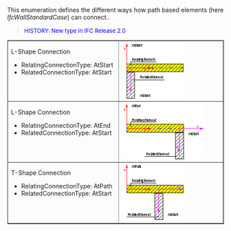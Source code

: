 This enumeration defines the different ways how path based elements (here _IfcWallStandardCase_) can connect..

> <font size="-1" color="#0000FF">HISTORY: New type in IFC Release
		  2.0</font>
>

<table border="1" cellpadding="2" cellspacing="2"> 
		<tr> 
		  <td width="260" valign="TOP" align="LEFT">
			 <p>L-Shape Connection </p>
			 <ul> 
				<li>RelatingConnectionType: AtStart</li> 
				<li>RelatedConnectionType: AtStart</li> 
			 </ul></td> 
		  <td width="300"><img src="figures/IfcConnectionTypeEnum-Fig03.gif" width="143" height="132" border="0"></td> 
		</tr> 
		<tr> 
		  <td width="260" valign="TOP" align="LEFT">
			 <p>L-Shape Connection </p>
			 <ul> 
				<li>RelatingConnectionType: AtEnd</li> 
				<li>RelatedConnectionType: AtStart</li> 
			 </ul></td> 
		  <td width="300"><img src="figures/IfcConnectionTypeEnum-Fig01.gif" width="193" height="132" border="0"></td> 
		</tr> 
		<tr> 
		  <td width="260" valign="TOP" align="LEFT">
			 <p>T-Shape Connection </p>
			 <ul> 
				<li>RelatingConnectionType: AtPath</li> 
				<li>RelatedConnectionType: AtStart</li> 
			 </ul></td> 
		  <td width="300"><img src="figures/IfcConnectionTypeEnum-Fig02.gif" width="145" height="133" border="0"></td> 
		</tr> 
	 </table>